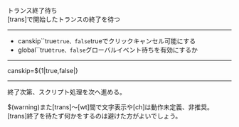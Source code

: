 トランス終了待ち  
[trans]で開始したトランスの終了を待つ

***
- canskip``true`true、false`trueでクリックキャンセル可能にする
- global``true`true、false`グローバルイベント待ちを有効にするか

***
canskip=${1|true,false|}

***
終了次第、スクリプト処理を次へ進める。

$(warning)また[trans]～[wt]間で文字表示や[ch]は動作未定義、非推奨。
[trans]終了を待たず何かをするのは避けた方がよいでしょう。
